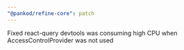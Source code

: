 ```yaml
---
"@pankod/refine-core": patch
---
```


Fixed react-query devtools was consuming high CPU when AccessControlProvider was not used
